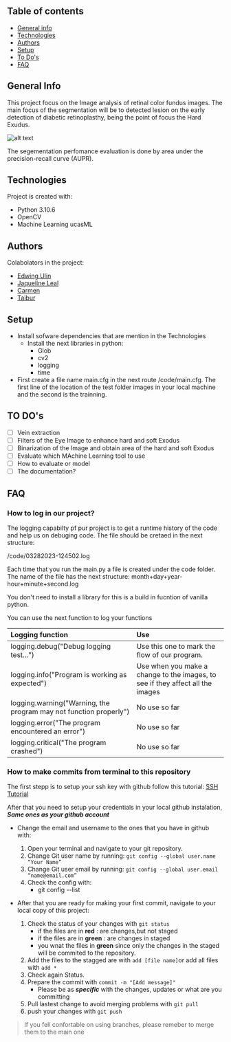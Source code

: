 ## Table of contents
* [General info](#general-info)
* [Technologies](#technologies)
* [Authors](#authors)
* [Setup](#setup)
* [To Do's](#todo)
* [FAQ](#faq)

## General Info
This project focus on the Image analysis of retinal color fundus images. The
main focus of the segmentation will be to detected lesion on the early
detection of diabetic retinoplasthy, being the point of focus the Hard Exudus.

![alt text](https://pub.mdpi-res.com/sensors/sensors-21-03704/article_deploy/html/images/sensors-21-03704-g001.png?1623041606)

The segementation perfomance evaluation is done by area under the
precision-recall curve (AUPR).


## Technologies
Project is created with: 
* Python 3.10.6
* OpenCV 
* Machine Learning ucasML

## Authors
Colabolators in the project: 
* [Edwing Ulin](https://github.com/EdAlita)
* [Jaqueline Leal](https://github.com/JLealc)
* [Carmen]()
* [Taibur]()

## Setup
* Install sofware dependencies that are mention in the Technologies
    * Install the next libraries in python:
        * Glob
        * cv2
        * logging
        * time
* First create a file name main.cfg in the next route /code/main.cfg. The first line of the location of the test folder images in your local machine and the second is the trainning.
## TO DO's

- [ ] Vein extraction
- [ ] Filters of the Eye Image to enhance hard and soft Exodus
- [ ] Binarization of the Image and obtain area of the hard and soft Exodus
- [ ] Evaluate which MAchine Learning tool to use
- [ ] How to evaluate or model
- [ ] The documentation?

## FAQ

### How to log in our project?

The logging capabilty pf pur project is to get a runtime history of the code and help us on debuging code. The file should be cretaed in the next structure:

/code/03282023-124502.log

Each time that you run the main.py a file is created under the code folder. The name of the file has the next structure:  month+day+year-hour+minute+second.log

You don't need to install a library for this is a build in fucntion of vanilla python.

You can use the next function to log your functions

|Logging function                                                     |Use                                                                             |
|:---                                                                 |:---                                                                            |
|logging.debug("Debug logging test...")                               | Use this one to mark the flow of our program.                                  |
|logging.info("Program is working as expected")                       | Use when you make a change to the images, to see if they affect all the images |
|logging.warning("Warning, the program may not function properly")    | No use so far                                                                  |
|logging.error("The program encountered an error")                    | No use so far                                                                  |
|logging.critical("The program crashed")                              | No use so far                                                                  |

### How to make commits from terminal to this repository

The first stepp is to setup your ssh key with github follow this tutorial: 
    [SSH Tutorial](https://docs.github.com/en/authentication/connecting-to-github-with-ssh)

After that you need to setup your credentials in your local github instalation, ***Same ones as your github account***

* Change the email and username to the ones that you have in github with:
    1. Open your terminal and navigate to your git repository.
    2. Change Git user name by running: `git config --global user.name “Your Name”`
    3. Change Git user email by running: `git config --global user.email “name@email.com”`
    4. Check the config with:
        * git config --list

* After that you are ready for making your first commit, navigate to your local copy of this project: 
    1. Check the status of your changes with `git status`
        * if the files are in __red__ : are changes,but not staged
        * if the files are in __green__ : are changes in staged
        * you wnat the files in __green__ since only the changes in the staged will be commited to the repository.
    2. Add the files to the stagged are with `add [file name]`or add all files with `add *`
    3. Check again Status.
    4. Prepare the commit with `commit -m "[Add message]"`
        * Please be as ***specific*** with the changes, updates or what are you committing
    5. Pull lastest change to avoid merging problems with `git pull`
    6. push your changes with `git push`

> If you fell confortable on using branches, please remeber to merge them to the main one








